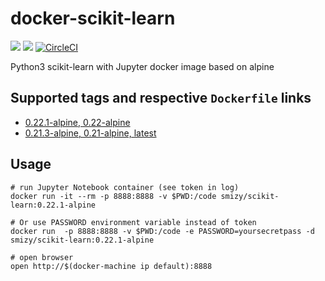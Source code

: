 # docker-scikit-learn
[![](https://images.microbadger.com/badges/image/smizy/scikit-learn:0.22.1-alpine.svg)](https://microbadger.com/images/smizy/scikit-learn:0.22.1-alpine "Get your own image badge on microbadger.com") 
[![](https://images.microbadger.com/badges/version/smizy/scikit-learn:0.22.1-alpine.svg)](https://microbadger.com/images/smizy/scikit-learn:0.22.1-alpine "Get your own version badge on microbadger.com")
[![CircleCI](https://circleci.com/gh/smizy/docker-scikit-learn/tree/0.22.svg?style=svg&circle-token=0142f1f1188bf3bd4407cd860c1e8280f7315f60)](https://circleci.com/gh/smizy/docker-scikit-learn/tree/0.22)

Python3 scikit-learn with Jupyter docker image based on alpine 

## Supported tags and respective `Dockerfile` links

* [0.22.1-alpine, 0.22-alpine](https://github.com/smizy/docker-scikit-learn/blob/0.22/Dockerfile)
* [0.21.3-alpine, 0.21-alpine, latest](https://github.com/smizy/docker-scikit-learn/blob/master/Dockerfile)

## Usage

```
# run Jupyter Notebook container (see token in log)
docker run -it --rm -p 8888:8888 -v $PWD:/code smizy/scikit-learn:0.22.1-alpine

# Or use PASSWORD environment variable instead of token
docker run  -p 8888:8888 -v $PWD:/code -e PASSWORD=yoursecretpass -d smizy/scikit-learn:0.22.1-alpine

# open browser
open http://$(docker-machine ip default):8888
```
